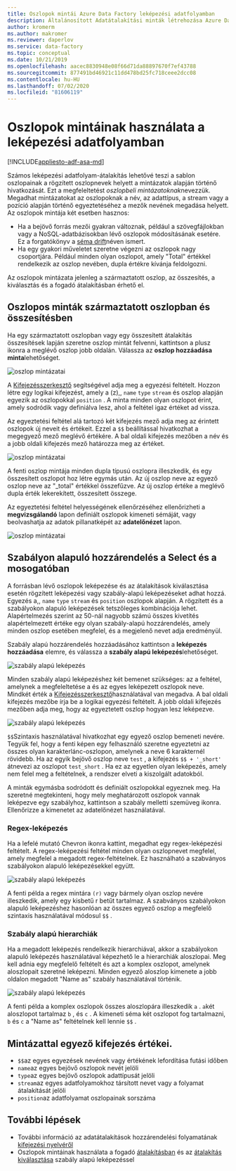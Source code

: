 ```yaml
---
title: Oszlopok mintái Azure Data Factory leképezési adatfolyamban
description: Általánosított Adatátalakítási minták létrehozása Azure Data Factory leképezési adatforgalmához tartozó oszlopos minták használatával
author: kromerm
ms.author: makromer
ms.reviewer: daperlov
ms.service: data-factory
ms.topic: conceptual
ms.date: 10/21/2019
ms.openlocfilehash: aacec8830948e08f66d71da88897670f7ef43788
ms.sourcegitcommit: 877491bd46921c11dd478bd25fc718ceee2dcc08
ms.contentlocale: hu-HU
ms.lasthandoff: 07/02/2020
ms.locfileid: "81606119"
---
```

# <a name="using-column-patterns-in-mapping-data-flow"></a>Oszlopok mintáinak használata a leképezési adatfolyamban

[!INCLUDE[appliesto-adf-asa-md](includes/appliesto-adf-asa-md.md)]

Számos leképezési adatfolyam-átalakítás lehetővé teszi a sablon oszlopainak a rögzített oszlopnevek helyett a mintázatok alapján történő hivatkozását. Ezt a megfeleltetést *oszlopbeli mintázatoknak*nevezzük. Megadhat mintázatokat az oszlopoknak a név, az adattípus, a stream vagy a pozíció alapján történő egyeztetéséhez a mezők nevének megadása helyett. Az oszlopok mintája két esetben hasznos:

* Ha a bejövő forrás mezői gyakran változnak, például a szövegfájlokban vagy a NoSQL-adatbázisokban lévő oszlopok módosításának esetére. Ez a forgatókönyv a [séma drift](concepts-data-flow-schema-drift.md)néven ismert.
* Ha egy gyakori műveletet szeretne végezni az oszlopok nagy csoportjára. Például minden olyan oszlopot, amely "Total" értékkel rendelkezik az oszlop nevében, dupla értékre kívánja feldolgozni.

Az oszlopok mintázata jelenleg a származtatott oszlop, az összesítés, a kiválasztás és a fogadó átalakításban érhető el.

## <a name="column-patterns-in-derived-column-and-aggregate"></a>Oszlopos minták származtatott oszlopban és összesítésben

Ha egy származtatott oszlopban vagy egy összesített átalakítás összesítések lapján szeretne oszlop mintát felvenni, kattintson a plusz ikonra a meglévő oszlop jobb oldalán. Válassza az **oszlop hozzáadása minta**lehetőséget. 

![oszlop mintázatai](media/data-flow/columnpattern.png "Oszlopminták")

A [Kifejezésszerkesztő](concepts-data-flow-expression-builder.md) segítségével adja meg a egyezési feltételt. Hozzon létre egy logikai kifejezést, amely a (z),, `name` `type` `stream` és oszlop alapján egyezik az oszlopokkal `position` . A minta minden olyan oszlopot érint, amely sodródik vagy definiálva lesz, ahol a feltétel igaz értéket ad vissza.

Az egyeztetési feltétel alá tartozó két kifejezés mező adja meg az érintett oszlopok új neveit és értékeit. Ezzel a `$$` beállítással hivatkozhat a megegyező mező meglévő értékére. A bal oldali kifejezés mezőben a név és a jobb oldali kifejezés mező határozza meg az értéket.

![oszlop mintázatai](media/data-flow/columnpattern2.png "Oszlopminták")

A fenti oszlop mintája minden dupla típusú oszlopra illeszkedik, és egy összesített oszlopot hoz létre egymás után. Az új oszlop neve az egyező oszlop neve az "_total" értékkel összefűzve. Az új oszlop értéke a meglévő dupla érték lekerekített, összesített összege.

Az egyeztetési feltétel helyességének ellenőrzéséhez ellenőrizheti a **megvizsgálandó** lapon definiált oszlopok kimeneti sémáját, vagy beolvashatja az adatok pillanatképét az **adatelőnézet** lapon. 

![oszlop mintázatai](media/data-flow/columnpattern3.png "Oszlopminták")

## <a name="rule-based-mapping-in-select-and-sink"></a>Szabályon alapuló hozzárendelés a Select és a mosogatóban

A forrásban lévő oszlopok leképezése és az átalakítások kiválasztása esetén rögzített leképezési vagy szabály-alapú leképezéseket adhat hozzá. Egyezés a,, `name` `type` `stream` és `position` oszlopok alapján. A rögzített és a szabályokon alapuló leképezések tetszőleges kombinációja lehet. Alapértelmezés szerint az 50-nál nagyobb számú összes kivetítés alapértelmezett értéke egy olyan szabály-alapú hozzárendelés, amely minden oszlop esetében megfelel, és a megjelenő nevet adja eredményül. 

Szabály alapú hozzárendelés hozzáadásához kattintson a **leképezés hozzáadása** elemre, és válassza a **szabály alapú leképezés**lehetőséget.

![szabály alapú leképezés](media/data-flow/rule2.png "Szabály alapú leképezés")

Minden szabály alapú leképezéshez két bemenet szükséges: az a feltétel, amelynek a megfeleltetése a és az egyes leképezett oszlopok neve. Mindkét érték a [Kifejezésszerkesztő](concepts-data-flow-expression-builder.md)használatával van megadva. A bal oldali kifejezés mezőbe írja be a logikai egyezési feltételt. A jobb oldali kifejezés mezőben adja meg, hogy az egyeztetett oszlop hogyan lesz leképezve.

![szabály alapú leképezés](media/data-flow/rule-based-mapping.png "Szabály alapú leképezés")

`$$`Szintaxis használatával hivatkozhat egy egyező oszlop bemeneti nevére. Tegyük fel, hogy a fenti képen egy felhasználó szeretne egyeztetni az összes olyan karakterlánc-oszlopon, amelynek a neve 6 karakternél rövidebb. Ha az egyik bejövő oszlop neve `test` , a kifejezés `$$ + '_short'` átnevezi az oszlopot `test_short` . Ha ez az egyetlen olyan leképezés, amely nem felel meg a feltételnek, a rendszer elveti a kiszolgált adatokból.

A minták egymásba sodródott és definiált oszlopokkal egyeznek meg. Ha szeretné megtekinteni, hogy mely meghatározott oszlopok vannak leképezve egy szabályhoz, kattintson a szabály melletti szemüveg ikonra. Ellenőrizze a kimenetet az adatelőnézet használatával.

### <a name="regex-mapping"></a>Regex-leképezés

Ha a lefelé mutató Chevron ikonra kattint, megadhat egy regex-leképezési feltételt. A regex-leképezési feltétel minden olyan oszlopnevet megfelel, amely megfelel a megadott regex-feltételnek. Ez használható a szabványos szabályokon alapuló leképezésekkel együtt.

![szabály alapú leképezés](media/data-flow/regex-matching.png "Szabály alapú leképezés")

A fenti példa a regex mintára `(r)` vagy bármely olyan oszlop nevére illeszkedik, amely egy kisbetű r betűt tartalmaz. A szabványos szabályokon alapuló leképezéshez hasonlóan az összes egyező oszlop a megfelelő szintaxis használatával módosul `$$` .

### <a name="rule-based-hierarchies"></a>Szabály alapú hierarchiák

Ha a megadott leképezés rendelkezik hierarchiával, akkor a szabályokon alapuló leképezés használatával képezhető le a hierarchiák aloszlopai. Meg kell adnia egy megfelelő feltételt és azt a komplex oszlopot, amelynek aloszlopait szeretné leképezni. Minden egyező aloszlop kimenete a jobb oldalon megadott "Name as" szabály használatával történik.

![szabály alapú leképezés](media/data-flow/rule-based-hierarchy.png "Szabály alapú leképezés")

A fenti példa a komplex oszlopok összes aloszlopára illeszkedik `a` . `a`két aloszlopot tartalmaz `b` , és `c` . A kimeneti séma két oszlopot fog tartalmazni, `b` és `c` a "Name as" feltételnek kell lennie `$$` .

## <a name="pattern-matching-expression-values"></a>Mintázattal egyező kifejezés értékei.

* `$$`az egyes egyezések nevének vagy értékének lefordítása futási időben
* `name`az egyes bejövő oszlopok nevét jelöli
* `type`az egyes bejövő oszlopok adattípusát jelöli
* `stream`az egyes adatfolyamokhoz társított nevet vagy a folyamat átalakítását jelöli
* `position`az adatfolyamat oszlopainak sorszáma

## <a name="next-steps"></a>További lépések
* További információ az adatátalakítások hozzárendelési folyamatának [kifejezési nyelvéről](data-flow-expression-functions.md)
* Oszlopok mintáinak használata a fogadó [átalakításban](data-flow-sink.md) és az [átalakítás kiválasztása](data-flow-select.md) szabály alapú leképezéssel
